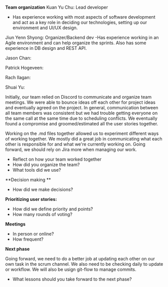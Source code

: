 **Team organization**
  Kuan Yu Chu: Lead developer
  - Has experience working with most aspects of software development and act as a key role in deciding our technologies, setting up our environment and UI/UX design.
  
  Jiun Yenn Shyong: Organizer/Backend dev
   -Has experience working in an Agile environment and can help organize the sprints. Also has some experience in DB design and REST API.
   
   Jason Chan:
   
   Patrick Hogeveen:
   
   Rach Ilagan:
   
   Shuai Yu:
  
  Initially, our team relied on Discord to communicate and organize team meetings. We were able to bounce ideas off each other for project ideas and eventually agreed on the project. In general, communication between all team members was consistent but we had trouble getting everyone on the same call at the same time due to scheduling conflicts. We eventually found a compromise and groomed/estimated all the user stories together. 

Working on the .md files together allowed us to experiment different ways of working together. We mostly did a great job in communicating what each other is responsible for and what we're currently working on. Going forward, we should rely on Jira more when managing our work.

  
  - Reflect on how your team worked together
  - How did you organize the team?
  - What tools did we use?
  

**Decision making **
  - How did we make decisions?

**Prioritizing user stories:**
  - How did we define priority and points? 
  - How many rounds of voting?
  

**Meetings**
   - In person or online?
  - How frequent?
  
**Next phase**
  
  Going forward, we need to do a better job at updating each other on our own task in the scrum channel. We also need to be checking daily to update or workflow. We will also be usign git-flow to manage commits.
  - What lessons should you take forward to the next phase?
